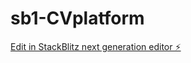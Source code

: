 # sb1-CVplatform

[Edit in StackBlitz next generation editor ⚡️](https://stackblitz.com/~/github.com/AIHMDA/sb1-vpjzgfhl)
